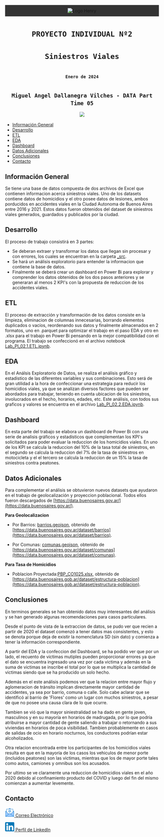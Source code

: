 <!DOCTYPE html>
<html lang="en">
<head>
    <meta charset="UTF-8">
</head>
<body>

<div style="background-color: #333; text-align: center; padding: 10px;">
  <img src="https://d31uz8lwfmyn8g.cloudfront.net/Assets/logo-henry-white-lg.png" alt="Logo Henry" />
</div>


# <h1 align=center> **`PROYECTO INDIVIDUAL Nº2`**</h1> <!-- omit in toc --> 

# <h1 align=center>**`Siniestros Viales`**</h1> <!-- omit in toc --> 

# <h3 align=center>**` Enero de 2024 `**</h2> <!-- omit in toc --> 

# <h2 align=center>**` Miguel Angel Dallanegra Vilches - DATA Part Time 05 `** </h2> <!-- omit in toc --> 


<p align='center'>
<img src = 'https://static.lajornadaestadodemexico.com/wp-content/uploads/2022/08/Siniestros-viales.jpg' height = 500>
<p>


- [Información General](#información-general)
- [Desarrollo](#desarrollo)
- [ETL](#etl)
- [EDA](#eda)
- [Dashboard](#dashboard)
- [Datos Adicionales](#datos-adicionales)
- [Conclusiones](#conclusiones)
- [Contacto](#contacto)

## Información General

Se tiene una base de datos compuesta de dos archivos de Excel que contienen informacion acerca siniestros viales. Uno de los datasets contiene datos de homicidios y el otro posee datos de lesiones, ambos porducidos en accidentes viales en la Ciudad Autonoma de Buenos Aires entre 2016 y 2021. Estos datos fueron obtenidos del dataset de siniestros viales generados, guardados y publicados por la ciudad.

## Desarrollo

El proceso de trabajo consistirá en 3 partes:

- Se deberan extraer y transformar los datos que llegan sin procesar y con errores, los cuales se encuentran en la carpeta [_src](https://github.com/mdallanegra/LAB_PI_02/tree/main/_src).
- Se hará un análisis exploratorio para entender la informacion que contiene la base de datos.
- Finalmente se deberá crear un dashboard en Power Bi para explorar y comprender los datos obtenidos de los dos pasos anteriores y se generaran al menos 2 KPI's con la propuesta de reduccion de los accidentes viales.

## ETL

El proceso de extracción y transformación de los datos consiste en la limpieza, eliminacion de columnas innecesarias, borrando elementos duplicados o vacíos, reordenando sus datos y finalmente almacenados en 2 formatos, uno en .parquet para optimizar el trabajo en el paso EDA y otro en .xlsx para el trabajo en Power Bi pensando en la mejor compatibilidad con el programa.  El trabajo se confeccionó en el archivo notebook [Lab_PI_02.1.ETL.ipynb](https://github.com/mdallanegra/LAB_PI_02/blob/main/Lab_PI_02.1.ETL.ipynb). 

## EDA

En el Análsis Exploratorio de Datos, se realiza el análisis gráfico y estadistico de las diferentes variables y sus combinaciones. Esto será de gran utilidad a la hora de confeccionar una estrategia para reducir los homicidios viales, ya que se analizan diversos factores que pueden ser abordados para trabajar, teniendo en cuenta ubicacion de los siniestros, involucrados en el hecho, horarios, edades, etc.
Este análisis, con todos sus graficos y valores se encuentra en el archivo [Lab_PI_02.2.EDA.ipynb](https://github.com/mdallanegra/LAB_PI_02/blob/main/Lab_PI_02.2.EDA.ipynb).

## Dashboard

En esta parte del trabajo se elabora un dashboard de Power Bi con una serie de analisis gráficos y estadísticos que complementan los KPI's solicitados para poder evaluar la reduccion de los homicidios viales. En uno de los KPI se calcula la reduccion del 10% de la tasa total de siniestros, en el segundo se calcula la reduccion del 7% de la tasa de siniestros en motocicleta y el el tercero se calcula la reduccion de un 15% la tasa de siniestros contra peatones.

## Datos Adicionales

Para complementar el análisis se obtuvieron nuevos datasets que ayudaron en el trabajo de geolocalización y proyeccion poblacional. Todos ellos fueron descargados de [https://data.buenosaires.gov.ar/](https://data.buenosaires.gov.ar/).


__Para Geolocalizacion__
  - Por Barrios: [barrios.geojson](https://github.com/mdallanegra/LAB_PI_02/blob/main/_data/barrios.geojson), obtenido de [https://data.buenosaires.gov.ar/dataset/barrios](https://data.buenosaires.gov.ar/dataset/barrios).

  - Por Comunas: [comunas.geojson](https://github.com/mdallanegra/LAB_PI_02/blob/main/_data/comunas.geojson), obtenido de [https://data.buenosaires.gov.ar/dataset/comunas](https://data.buenosaires.gov.ar/dataset/comunas).

__Para Tasa de Homicidios__
  - Poblacion Proyectada:[PBP_CO1025.xlsx](https://github.com/mdallanegra/LAB_PI_02/blob/main/_data/PBP_CO1025.xlsx), obtenido de [https://data.buenosaires.gob.ar/dataset/estructura-poblacion](https://data.buenosaires.gob.ar/dataset/estructura-poblacion).

## Conclusiones

En terminos generales se han obtenido datos muy interesantes del análisis y se han generado algunas recomendaciones para casos particulares. 

Desde el punto de vista de la extraccion de datos, se pudo ver que recien a partir de 2020 el dataset comenzó a tener datos mas consistentes, y esto se denota porque deja de existir la nomenclatura SD (sin dato) y comienza a tener la información correspondiente. 

A partir del EDA y la confeccion del Dashboard, se ha podido ver que por un lado, el recuento de victimas mutiples pueden proporcionar errores ya que el dato se encuentra ingresado una vez por cada victima y además en la suma de victimas se inscribe el total por lo que se multiplica la cantidad de victimas siendo que se ha producido un solo hecho.

Además en el este análisis podemos ver que la relacion entre mayor flujo y aglomeracion de tránsito implican directamente mayor cantidad de accidentes, ya sea por barrio, comuna o calle. Solo cabe aclarar que se identificó al barrio de 'Flores' como un lugar con muchos siniestros, a pesar de que no posee una causa clara de lo que ocurre.

Tambien se vió que la mayor siniestralidad se ha dado en gente joven, masculinos y en su mayoría en horarios de madrugada, por lo que podría atribuirse a mayor cantidad de gente saliendo a trabajar o retornando a sus viviendas en horarios de poca visibilidad. Tambien probablemente en casos de salidas de ocio en horario nocturnos, los conductores podrían estar alcoholizados. 

Otra relacion encontrada entre los participantes de los homicidios viales resulta en que en la mayoría de los casos los vehiculos de menor porte (incluidos peatones) son las victimas, mientras que los de mayor porte tales como autos, camiones y omnibus son los acusados.

Por ultimo se ve claramente una reduccion de homicidios viales en el año 2020 debido al confinamiento producto del COVID y luego del fin del mismo comienzan a aumentar levemente.

## Contacto

<p align="left">
<img src="_pics/mail.icns"  height=30><a href="mailto:mdallanegra@icloud.com" class="text-link-next-to-icon"> Correo Electrónico</a>
</p>
<p align="left">
<img src="_pics/linkedin.icns"  height=30><a href="https://www.linkedin.com/in/miguel-angel-dallanegra-vilches-b419b19b/" class="text-link-next-to-icon"> Perfil de LinkedIn</a>
</p>

</body>
</html>